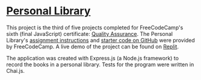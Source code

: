 # [Personal Library](https://www.freecodecamp.org/learn/quality-assurance/quality-assurance-projects/personal-library)

This project is the third of five projects completed for FreeCodeCamp's sixth (final JavaScript) certificate: [Quality Assurance](https://www.freecodecamp.org/learn/quality-assurance/#advanced-node-and-express). The Personal Library's [assignment instructions](https://www.freecodecamp.org/learn/quality-assurance/quality-assurance-projects/issue-tracker) and [starter code on GitHub](https://github.com/freeCodeCamp/boilerplate-project-library) were provided by FreeCodeCamp. A live demo of the project can be found on [Replit](https://replit.com/@john-albright/personal-library-free-code-camp).

The application was created with Express.js (a Node.js framework) to record the books in a personal library. Tests for the program were written in Chai.js. 
